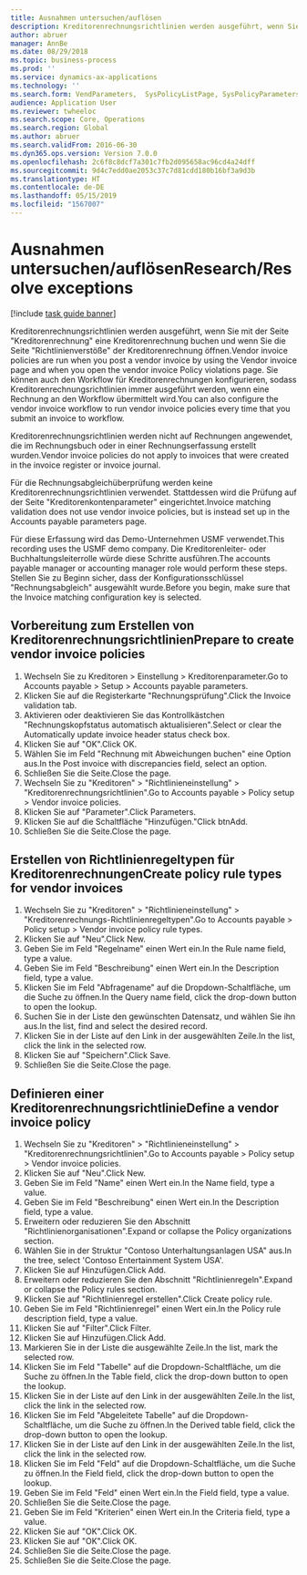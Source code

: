```yaml
---
title: Ausnahmen untersuchen/auflösen
description: Kreditorenrechnungsrichtlinien werden ausgeführt, wenn Sie mit der Seite "Kreditorenrechnung" eine Kreditorenrechnung buchen und wenn Sie die Seite "Richtlinienverstöße" der Kreditorenrechnung öffnen.
author: abruer
manager: AnnBe
ms.date: 08/29/2018
ms.topic: business-process
ms.prod: ''
ms.service: dynamics-ax-applications
ms.technology: ''
ms.search.form: VendParameters,  SysPolicyListPage, SysPolicyParameters, SysPolicySourceDocumentRuleType, SysPolicy, SysPolicySourceDocumentRule, SysQueryForm, SysQueryTableLookUp, SysQueryPrefixLookUp, SysQueryFieldLookUp
audience: Application User
ms.reviewer: twheeloc
ms.search.scope: Core, Operations
ms.search.region: Global
ms.author: abruer
ms.search.validFrom: 2016-06-30
ms.dyn365.ops.version: Version 7.0.0
ms.openlocfilehash: 2c6f8c8dcf7a301c7fb2d095658ac96cd4a24dff
ms.sourcegitcommit: 9d4c7edd0ae2053c37c7d81cdd180b16bf3a9d3b
ms.translationtype: HT
ms.contentlocale: de-DE
ms.lasthandoff: 05/15/2019
ms.locfileid: "1567007"
---
```

# <a name="researchresolve-exceptions"></a><span data-ttu-id="4d12b-103">Ausnahmen untersuchen/auflösen</span><span class="sxs-lookup"><span data-stu-id="4d12b-103">Research/Resolve exceptions</span></span>

[!include [task guide banner](../../includes/task-guide-banner.md)]

<span data-ttu-id="4d12b-104">Kreditorenrechnungsrichtlinien werden ausgeführt, wenn Sie mit der Seite "Kreditorenrechnung" eine Kreditorenrechnung buchen und wenn Sie die Seite "Richtlinienverstöße" der Kreditorenrechnung öffnen.</span><span class="sxs-lookup"><span data-stu-id="4d12b-104">Vendor invoice policies are run when you post a vendor invoice by using the Vendor invoice page and when you open the vendor invoice Policy violations page.</span></span> <span data-ttu-id="4d12b-105">Sie können auch den Workflow für Kreditorenrechnungen konfigurieren, sodass Kreditorenrechnungsrichtlinien immer ausgeführt werden, wenn eine Rechnung an den Workflow übermittelt wird.</span><span class="sxs-lookup"><span data-stu-id="4d12b-105">You can also configure the vendor invoice workflow to run vendor invoice policies every time that you submit an invoice to workflow.</span></span> 

<span data-ttu-id="4d12b-106">Kreditorenrechnungsrichtlinien werden nicht auf Rechnungen angewendet, die im Rechnungsbuch oder in einer Rechnungserfassung erstellt wurden.</span><span class="sxs-lookup"><span data-stu-id="4d12b-106">Vendor invoice policies do not apply to invoices that were created in the invoice register or invoice journal.</span></span> 

<span data-ttu-id="4d12b-107">Für die Rechnungsabgleichüberprüfung werden keine Kreditorenrechnungsrichtlinien verwendet. Stattdessen wird die Prüfung auf der Seite "Kreditorenkontenparameter" eingerichtet.</span><span class="sxs-lookup"><span data-stu-id="4d12b-107">Invoice matching validation does not use vendor invoice policies, but is instead set up in the Accounts payable parameters page.</span></span>

<span data-ttu-id="4d12b-108">Für diese Erfassung wird das Demo-Unternehmen USMF verwendet.</span><span class="sxs-lookup"><span data-stu-id="4d12b-108">This recording uses the USMF demo company.</span></span> <span data-ttu-id="4d12b-109">Die Kreditorenleiter- oder Buchhaltungsleiterrolle würde diese Schritte ausführen.</span><span class="sxs-lookup"><span data-stu-id="4d12b-109">The accounts payable manager or accounting manager role would perform these steps.</span></span> <span data-ttu-id="4d12b-110">Stellen Sie zu Beginn sicher, dass der Konfigurationsschlüssel "Rechnungsabgleich" ausgewählt wurde.</span><span class="sxs-lookup"><span data-stu-id="4d12b-110">Before you begin, make sure that the Invoice matching configuration key is selected.</span></span>


## <a name="prepare-to-create-vendor-invoice-policies"></a><span data-ttu-id="4d12b-111">Vorbereitung zum Erstellen von Kreditorenrechnungsrichtlinien</span><span class="sxs-lookup"><span data-stu-id="4d12b-111">Prepare to create vendor invoice policies</span></span>
1. <span data-ttu-id="4d12b-112">Wechseln Sie zu Kreditoren > Einstellung > Kreditorenparameter.</span><span class="sxs-lookup"><span data-stu-id="4d12b-112">Go to Accounts payable > Setup > Accounts payable parameters.</span></span>
2. <span data-ttu-id="4d12b-113">Klicken Sie auf die Registerkarte "Rechnungsprüfung".</span><span class="sxs-lookup"><span data-stu-id="4d12b-113">Click the Invoice validation tab.</span></span>
3. <span data-ttu-id="4d12b-114">Aktivieren oder deaktivieren Sie das Kontrollkästchen "Rechnungskopfstatus automatisch aktualisieren".</span><span class="sxs-lookup"><span data-stu-id="4d12b-114">Select or clear the Automatically update invoice header status check box.</span></span>
4. <span data-ttu-id="4d12b-115">Klicken Sie auf "OK".</span><span class="sxs-lookup"><span data-stu-id="4d12b-115">Click OK.</span></span>
5. <span data-ttu-id="4d12b-116">Wählen Sie im Feld "Rechnung mit Abweichungen buchen" eine Option aus.</span><span class="sxs-lookup"><span data-stu-id="4d12b-116">In the Post invoice with discrepancies field, select an option.</span></span>
6. <span data-ttu-id="4d12b-117">Schließen Sie die Seite.</span><span class="sxs-lookup"><span data-stu-id="4d12b-117">Close the page.</span></span>
7. <span data-ttu-id="4d12b-118">Wechseln Sie zu "Kreditoren" > "Richtlinieneinstellung" > "Kreditorenrechnungsrichtlinien".</span><span class="sxs-lookup"><span data-stu-id="4d12b-118">Go to Accounts payable > Policy setup > Vendor invoice policies.</span></span>
8. <span data-ttu-id="4d12b-119">Klicken Sie auf "Parameter".</span><span class="sxs-lookup"><span data-stu-id="4d12b-119">Click Parameters.</span></span>
9. <span data-ttu-id="4d12b-120">Klicken Sie auf die Schaltfläche "Hinzufügen."</span><span class="sxs-lookup"><span data-stu-id="4d12b-120">Click btnAdd.</span></span>
10. <span data-ttu-id="4d12b-121">Schließen Sie die Seite.</span><span class="sxs-lookup"><span data-stu-id="4d12b-121">Close the page.</span></span>

## <a name="create-policy-rule-types-for-vendor-invoices"></a><span data-ttu-id="4d12b-122">Erstellen von Richtlinienregeltypen für Kreditorenrechnungen</span><span class="sxs-lookup"><span data-stu-id="4d12b-122">Create policy rule types for vendor invoices</span></span>
1. <span data-ttu-id="4d12b-123">Wechseln Sie zu "Kreditoren" > "Richtlinieneinstellung" > "Kreditorenrechnungs-Richtlinienregeltypen".</span><span class="sxs-lookup"><span data-stu-id="4d12b-123">Go to Accounts payable > Policy setup > Vendor invoice policy rule types.</span></span>
2. <span data-ttu-id="4d12b-124">Klicken Sie auf "Neu".</span><span class="sxs-lookup"><span data-stu-id="4d12b-124">Click New.</span></span>
3. <span data-ttu-id="4d12b-125">Geben Sie im Feld "Regelname" einen Wert ein.</span><span class="sxs-lookup"><span data-stu-id="4d12b-125">In the Rule name field, type a value.</span></span>
4. <span data-ttu-id="4d12b-126">Geben Sie im Feld "Beschreibung" einen Wert ein.</span><span class="sxs-lookup"><span data-stu-id="4d12b-126">In the Description field, type a value.</span></span>
5. <span data-ttu-id="4d12b-127">Klicken Sie im Feld "Abfragename" auf die Dropdown-Schaltfläche, um die Suche zu öffnen.</span><span class="sxs-lookup"><span data-stu-id="4d12b-127">In the Query name field, click the drop-down button to open the lookup.</span></span>
6. <span data-ttu-id="4d12b-128">Suchen Sie in der Liste den gewünschten Datensatz, und wählen Sie ihn aus.</span><span class="sxs-lookup"><span data-stu-id="4d12b-128">In the list, find and select the desired record.</span></span>
7. <span data-ttu-id="4d12b-129">Klicken Sie in der Liste auf den Link in der ausgewählten Zeile.</span><span class="sxs-lookup"><span data-stu-id="4d12b-129">In the list, click the link in the selected row.</span></span>
8. <span data-ttu-id="4d12b-130">Klicken Sie auf "Speichern".</span><span class="sxs-lookup"><span data-stu-id="4d12b-130">Click Save.</span></span>
9. <span data-ttu-id="4d12b-131">Schließen Sie die Seite.</span><span class="sxs-lookup"><span data-stu-id="4d12b-131">Close the page.</span></span>

## <a name="define-a-vendor-invoice-policy"></a><span data-ttu-id="4d12b-132">Definieren einer Kreditorenrechnungsrichtlinie</span><span class="sxs-lookup"><span data-stu-id="4d12b-132">Define a vendor invoice policy</span></span>
1. <span data-ttu-id="4d12b-133">Wechseln Sie zu "Kreditoren" > "Richtlinieneinstellung" > "Kreditorenrechnungsrichtlinien".</span><span class="sxs-lookup"><span data-stu-id="4d12b-133">Go to Accounts payable > Policy setup > Vendor invoice policies.</span></span>
2. <span data-ttu-id="4d12b-134">Klicken Sie auf "Neu".</span><span class="sxs-lookup"><span data-stu-id="4d12b-134">Click New.</span></span>
3. <span data-ttu-id="4d12b-135">Geben Sie im Feld "Name" einen Wert ein.</span><span class="sxs-lookup"><span data-stu-id="4d12b-135">In the Name field, type a value.</span></span>
4. <span data-ttu-id="4d12b-136">Geben Sie im Feld "Beschreibung" einen Wert ein.</span><span class="sxs-lookup"><span data-stu-id="4d12b-136">In the Description field, type a value.</span></span>
5. <span data-ttu-id="4d12b-137">Erweitern oder reduzieren Sie den Abschnitt "Richtlinienorganisationen".</span><span class="sxs-lookup"><span data-stu-id="4d12b-137">Expand or collapse the Policy organizations section.</span></span>
6. <span data-ttu-id="4d12b-138">Wählen Sie in der Struktur "Contoso Unterhaltungsanlagen USA" aus.</span><span class="sxs-lookup"><span data-stu-id="4d12b-138">In the tree, select 'Contoso Entertainment System USA'.</span></span>
7. <span data-ttu-id="4d12b-139">Klicken Sie auf Hinzufügen.</span><span class="sxs-lookup"><span data-stu-id="4d12b-139">Click Add.</span></span>
8. <span data-ttu-id="4d12b-140">Erweitern oder reduzieren Sie den Abschnitt "Richtlinienregeln".</span><span class="sxs-lookup"><span data-stu-id="4d12b-140">Expand or collapse the Policy rules section.</span></span>
9. <span data-ttu-id="4d12b-141">Klicken Sie auf "Richtlinienregel erstellen".</span><span class="sxs-lookup"><span data-stu-id="4d12b-141">Click Create policy rule.</span></span>
10. <span data-ttu-id="4d12b-142">Geben Sie im Feld "Richtlinienregel" einen Wert ein.</span><span class="sxs-lookup"><span data-stu-id="4d12b-142">In the Policy rule description field, type a value.</span></span>
11. <span data-ttu-id="4d12b-143">Klicken Sie auf "Filter".</span><span class="sxs-lookup"><span data-stu-id="4d12b-143">Click Filter.</span></span>
12. <span data-ttu-id="4d12b-144">Klicken Sie auf Hinzufügen.</span><span class="sxs-lookup"><span data-stu-id="4d12b-144">Click Add.</span></span>
13. <span data-ttu-id="4d12b-145">Markieren Sie in der Liste die ausgewählte Zeile.</span><span class="sxs-lookup"><span data-stu-id="4d12b-145">In the list, mark the selected row.</span></span>
14. <span data-ttu-id="4d12b-146">Klicken Sie im Feld "Tabelle" auf die Dropdown-Schaltfläche, um die Suche zu öffnen.</span><span class="sxs-lookup"><span data-stu-id="4d12b-146">In the Table field, click the drop-down button to open the lookup.</span></span>
15. <span data-ttu-id="4d12b-147">Klicken Sie in der Liste auf den Link in der ausgewählten Zeile.</span><span class="sxs-lookup"><span data-stu-id="4d12b-147">In the list, click the link in the selected row.</span></span>
16. <span data-ttu-id="4d12b-148">Klicken Sie im Feld "Abgeleitete Tabelle" auf die Dropdown-Schaltfläche, um die Suche zu öffnen.</span><span class="sxs-lookup"><span data-stu-id="4d12b-148">In the Derived table field, click the drop-down button to open the lookup.</span></span>
17. <span data-ttu-id="4d12b-149">Klicken Sie in der Liste auf den Link in der ausgewählten Zeile.</span><span class="sxs-lookup"><span data-stu-id="4d12b-149">In the list, click the link in the selected row.</span></span>
18. <span data-ttu-id="4d12b-150">Klicken Sie im Feld "Feld" auf die Dropdown-Schaltfläche, um die Suche zu öffnen.</span><span class="sxs-lookup"><span data-stu-id="4d12b-150">In the Field field, click the drop-down button to open the lookup.</span></span>
19. <span data-ttu-id="4d12b-151">Geben Sie im Feld "Feld" einen Wert ein.</span><span class="sxs-lookup"><span data-stu-id="4d12b-151">In the Field field, type a value.</span></span>
20. <span data-ttu-id="4d12b-152">Schließen Sie die Seite.</span><span class="sxs-lookup"><span data-stu-id="4d12b-152">Close the page.</span></span>
21. <span data-ttu-id="4d12b-153">Geben Sie im Feld "Kriterien" einen Wert ein.</span><span class="sxs-lookup"><span data-stu-id="4d12b-153">In the Criteria field, type a value.</span></span>
22. <span data-ttu-id="4d12b-154">Klicken Sie auf "OK".</span><span class="sxs-lookup"><span data-stu-id="4d12b-154">Click OK.</span></span>
23. <span data-ttu-id="4d12b-155">Klicken Sie auf "OK".</span><span class="sxs-lookup"><span data-stu-id="4d12b-155">Click OK.</span></span>
24. <span data-ttu-id="4d12b-156">Schließen Sie die Seite.</span><span class="sxs-lookup"><span data-stu-id="4d12b-156">Close the page.</span></span>
25. <span data-ttu-id="4d12b-157">Schließen Sie die Seite.</span><span class="sxs-lookup"><span data-stu-id="4d12b-157">Close the page.</span></span>

